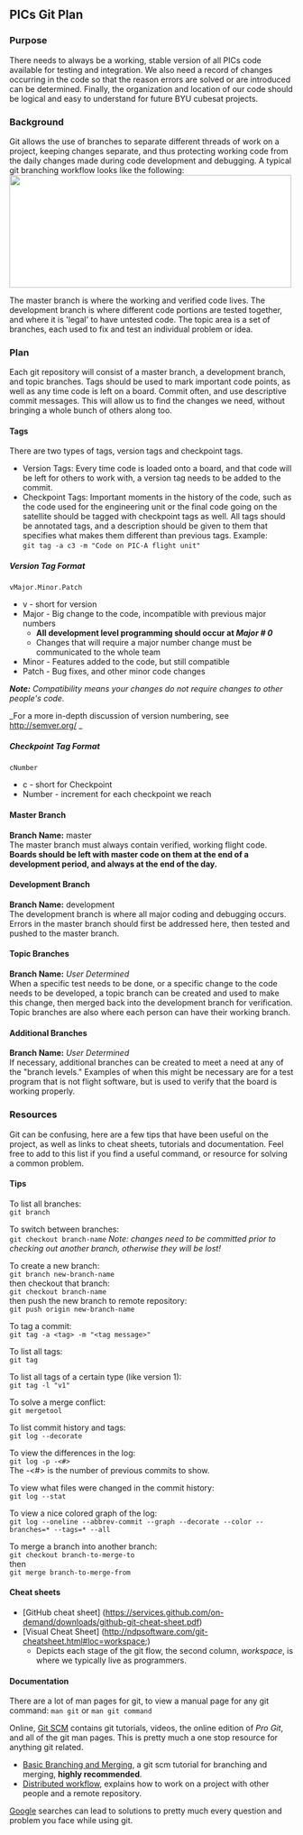 ## PICs Git Plan

### Purpose
There needs to always be a working, stable version of all PICs code available for testing and integration. We also need a record of changes occurring in the code so that the reason errors are solved or are introduced can be determined. Finally, the organization and location of our code should be logical and easy to understand for future BYU cubesat projects.

### Background
Git allows the use of branches to separate different threads of work on a project, keeping changes separate, and thus protecting working code from the daily changes made during code development and debugging. A typical git branching workflow looks like the following:  
<img src=https://git-scm.com/images/about/branches@2x.png width=500 height=200 style="background-color:white;">

The master branch is where the working and verified code lives. The development branch is where different code portions are tested together, and where it is 'legal' to have untested code. The topic area is a set of branches, each used to fix and test an individual problem or idea.

### Plan
Each git repository will consist of a master branch, a development branch, and topic branches. Tags should be used to mark important code points, as well as any time code is left on a board. Commit often, and use descriptive commit messages. This will allow us to find the changes we need, without bringing a whole bunch of others along too.

#### Tags
There are two types of tags, version tags and checkpoint tags.
* Version Tags: Every time code is loaded onto a board, and that code will be left for others to work with, a version tag needs to be added to the commit.
* Checkpoint Tags: Important moments in the history of the code, such as the code used for the engineering unit or the final code going on the satellite should be tagged with checkpoint tags as well.
All tags should be annotated tags, and a description should be given to them that specifies what makes them different than previous tags. Example:  
``` git tag -a c3 -m "Code on PIC-A flight unit" ```

##### Version Tag Format  
``` vMajor.Minor.Patch ```  
* v - short for version
* Major - Big change to the code, incompatible with previous major numbers
  * **All development level programming should occur at _Major # 0_**
  * Changes that will require a major number change must be communicated to the whole team
* Minor - Features added to the code, but still compatible
* Patch - Bug fixes, and other minor code changes

_**Note:** Compatibility means your changes do not require changes to other people's code._

_For a more in-depth discussion of version numbering, see http://semver.org/ _

##### Checkpoint Tag Format
``` cNumber ```
* c - short for Checkpoint
* Number - increment for each checkpoint we reach

#### Master Branch
**Branch Name:** master  
The master branch must always contain verified, working flight code. **Boards should be left with master code on them at the end of a development period, and always at the end of the day.**

#### Development Branch
**Branch Name:** development  
The development branch is where all major coding and debugging occurs. Errors in the master branch should first be addressed here, then tested and pushed to the master branch.

#### Topic Branches
**Branch Name:** *User Determined*  
When a specific test needs to be done, or a specific change to the code needs to be developed, a topic branch can be created and used to make this change, then merged back into the development branch for verification. Topic branches are also where each person can have their working branch.

#### Additional Branches
**Branch Name:** *User Determined*  
If necessary, additional branches can be created to meet a need at any of the "branch levels." Examples of when this might be necessary are for a test program that is not flight software, but is used to verify that the board is working properly.

### Resources
Git can be confusing, here are a few tips that have been useful on the project, as well as links to cheat sheets, tutorials and documentation. Feel free to add to this list if you find a useful command, or resource for solving a common problem.

#### Tips
To list all branches:  
```git branch```

To switch between branches:  
```git checkout branch-name```
*Note: changes need to be committed prior to checking out another branch, otherwise they will be lost!*  

To create a new branch:  
``` git branch new-branch-name ```  
then checkout that branch:  
```git checkout branch-name```  
then push the new branch to remote repository:  
```git push origin new-branch-name```

To tag a commit:  
```git tag -a <tag> -m "<tag message>" ```

To list all tags:  
```git tag```

To list all tags of a certain type (like version 1):  
```git tag -l "v1" ```

To solve a merge conflict:  
```git mergetool```

To list commit history and tags:  
```git log --decorate```

To view the differences in the log:  
```git log -p -<#>```  
   The -<#> is the number of previous commits to show.  

To view what files were changed in the commit history:  
```git log --stat```

To view a nice colored graph of the log:  
```git log --oneline --abbrev-commit --graph --decorate --color --branches=* --tags=* --all```

To merge a branch into another branch:  
```git checkout branch-to-merge-to```  
then  
```git merge branch-to-merge-from```


#### Cheat sheets
* [GitHub cheat sheet] (https://services.github.com/on-demand/downloads/github-git-cheat-sheet.pdf)
* [Visual Cheat Sheet] (http://ndpsoftware.com/git-cheatsheet.html#loc=workspace;)
  * Depicts each stage of the git flow, the second column, *workspace*, is where we typically live as programmers.

#### Documentation
There are a lot of man pages for git, to view a manual page for any git command: ```man git``` or ```man git command```

Online, [Git SCM](https://git-scm.com/) contains git tutorials, videos, the online edition of *Pro Git*, and all of the git man pages. This is pretty much a one stop resource for anything git related.
* [Basic Branching and Merging](https://git-scm.com/book/en/v2/Git-Branching-Basic-Branching-and-Merging), a git scm tutorial for branching and merging, **highly recommended**.
* [Distributed workflow](https://git-scm.com/book/en/v2/Distributed-Git-Distributed-Workflows), explains how to work on a project with other people and a remote repository.

[Google](www.google.com) searches can lead to solutions to pretty much every question and problem you face while using git.
